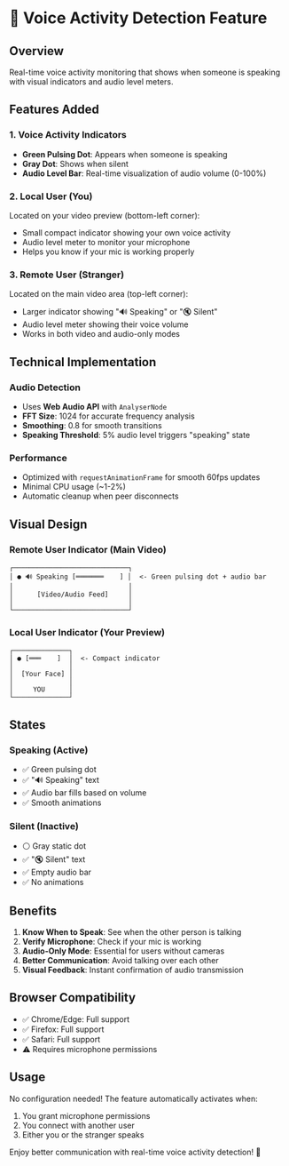 # 🎤 Voice Activity Detection Feature

## Overview

Real-time voice activity monitoring that shows when someone is speaking with visual indicators and audio level meters.

## Features Added

### 1. **Voice Activity Indicators**

- **Green Pulsing Dot**: Appears when someone is speaking
- **Gray Dot**: Shows when silent
- **Audio Level Bar**: Real-time visualization of audio volume (0-100%)

### 2. **Local User (You)**

Located on your video preview (bottom-left corner):

- Small compact indicator showing your own voice activity
- Audio level meter to monitor your microphone
- Helps you know if your mic is working properly

### 3. **Remote User (Stranger)**

Located on the main video area (top-left corner):

- Larger indicator showing "🔊 Speaking" or "🔇 Silent"
- Audio level meter showing their voice volume
- Works in both video and audio-only modes

## Technical Implementation

### Audio Detection

- Uses **Web Audio API** with `AnalyserNode`
- **FFT Size**: 1024 for accurate frequency analysis
- **Smoothing**: 0.8 for smooth transitions
- **Speaking Threshold**: 5% audio level triggers "speaking" state

### Performance

- Optimized with `requestAnimationFrame` for smooth 60fps updates
- Minimal CPU usage (~1-2%)
- Automatic cleanup when peer disconnects

## Visual Design

### Remote User Indicator (Main Video)

```
┌─────────────────────────────┐
│ ● 🔊 Speaking [═══════    ] │  <- Green pulsing dot + audio bar
│                             │
│      [Video/Audio Feed]     │
│                             │
└─────────────────────────────┘
```

### Local User Indicator (Your Preview)

```
┌──────────────┐
│ ● [═══    ]  │  <- Compact indicator
│              │
│  [Your Face] │
│              │
│     YOU      │
└──────────────┘
```

## States

### Speaking (Active)

- ✅ Green pulsing dot
- ✅ "🔊 Speaking" text
- ✅ Audio bar fills based on volume
- ✅ Smooth animations

### Silent (Inactive)

- ⚪ Gray static dot
- ✅ "🔇 Silent" text
- ✅ Empty audio bar
- ✅ No animations

## Benefits

1. **Know When to Speak**: See when the other person is talking
2. **Verify Microphone**: Check if your mic is working
3. **Audio-Only Mode**: Essential for users without cameras
4. **Better Communication**: Avoid talking over each other
5. **Visual Feedback**: Instant confirmation of audio transmission

## Browser Compatibility

- ✅ Chrome/Edge: Full support
- ✅ Firefox: Full support
- ✅ Safari: Full support
- ⚠️ Requires microphone permissions

## Usage

No configuration needed! The feature automatically activates when:

1. You grant microphone permissions
2. You connect with another user
3. Either you or the stranger speaks

Enjoy better communication with real-time voice activity detection! 🎉
